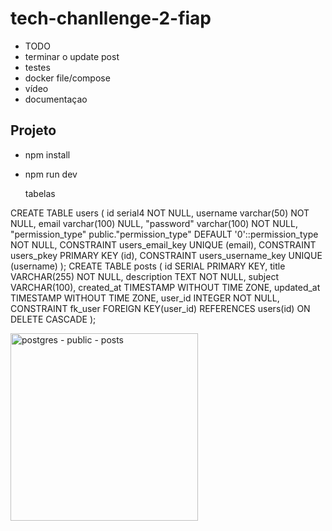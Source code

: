 # tech-chanllenge-2-fiap

- TODO
- terminar o update post
- testes
- docker file/compose
- vídeo
- documentaçao

## Projeto

- npm install
- npm run dev

  tabelas

CREATE TABLE users (
	id serial4 NOT NULL,
	username varchar(50) NOT NULL,
	email varchar(100) NULL,
	"password" varchar(100) NOT NULL,
	"permission_type" public."permission_type" DEFAULT '0'::permission_type NOT NULL,
	CONSTRAINT users_email_key UNIQUE (email),
	CONSTRAINT users_pkey PRIMARY KEY (id),
	CONSTRAINT users_username_key UNIQUE (username)
);
  CREATE TABLE posts (
    id SERIAL PRIMARY KEY,
    title VARCHAR(255) NOT NULL,
    description TEXT NOT NULL,
    subject VARCHAR(100),
    created_at TIMESTAMP WITHOUT TIME ZONE,
    updated_at TIMESTAMP WITHOUT TIME ZONE,
    user_id INTEGER NOT NULL,
    CONSTRAINT fk_user
        FOREIGN KEY(user_id) 
        REFERENCES users(id) ON DELETE CASCADE
);

<img width="300" height="300" alt="postgres - public - posts" src="https://github.com/user-attachments/assets/c2c83623-ba52-4e75-8b4b-a1072cefe75b" />


  
